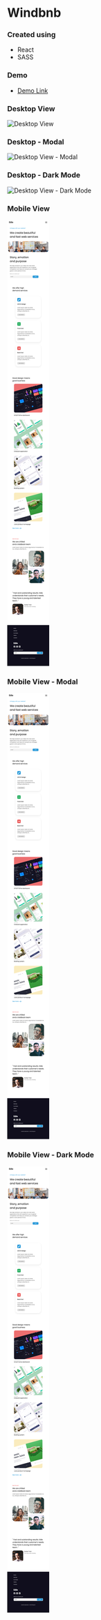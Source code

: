# Windbnb
### Created using
* React
* SASS

### Demo
* [Demo Link](https://jason-ngan-windbnb.netlify.app/)

### Desktop View
![Desktop View](https://github.com/NganJason/Dev_Challenges_Responsive-Web-Dev/blob/master/5.%20Edie-Homepage/demo/desktop_view.png)

### Desktop - Modal
![Desktop View - Modal](https://github.com/NganJason/Dev_Challenges_Responsive-Web-Dev/blob/master/5.%20Edie-Homepage/demo/desktop_view.png)

### Desktop - Dark Mode
![Desktop View - Dark Mode](https://github.com/NganJason/Dev_Challenges_Responsive-Web-Dev/blob/master/5.%20Edie-Homepage/demo/desktop_view.png)

### Mobile View
![Mobile View](https://github.com/NganJason/Dev_Challenges_Responsive-Web-Dev/blob/master/5.%20Edie-Homepage/demo/mobile_view.png)

### Mobile View - Modal
![Mobile View - Modal](https://github.com/NganJason/Dev_Challenges_Responsive-Web-Dev/blob/master/5.%20Edie-Homepage/demo/mobile_view.png)

### Mobile View - Dark Mode
![Mobile View - Dark Mode](https://github.com/NganJason/Dev_Challenges_Responsive-Web-Dev/blob/master/5.%20Edie-Homepage/demo/mobile_view.png)
